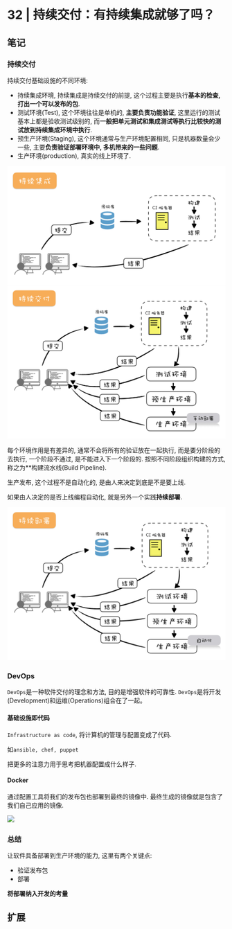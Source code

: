 # 32 | 持续交付：有持续集成就够了吗？

## 笔记

### 持续交付

持续交付基础设施的不同环境:

* 持续集成环境, 持续集成是持续交付的前提, 这个过程主要是执行**基本的检查, 打出一个可以发布的包**.
* 测试环境(Test), 这个环境往往是单机的, **主要负责功能验证**, 这里运行的测试基本上都是验收测试级别的, 而**一般把单元测试和集成测试等执行比较快的测试放到持续集成环境中执行**.
* 预生产环境(Staging), 这个环境通常与生产环境配置相同, 只是机器数量会少一些, 主要**负责验证部署环境中, 多机带来的一些问题**.
* 生产环境(production), 真实的线上环境了.

![](./img/32_01.jpg) 
![](./img/32_02.jpg) 

每个环境作用是有差异的, 通常不会将所有的验证放在一起执行, 而是要分阶段的去执行, 一个阶段不通过, 是不能进入下一个阶段的. 按照不同阶段组织构建的方式, 称之为**构建流水线(Build Pipeline).

生产发布, 这个过程不是自动化的, 是由人来决定到底是不是要上线.

如果由人决定的是否上线编程自动化, 就是另外一个实践**持续部署**.

![](./img/32_03.jpg) 

### DevOps

`DevOps`是一种软件交付的理念和方法, 目的是增强软件的可靠性. `DevOps`是将开发(Development)和运维(Operations)组合在了一起。

#### 基础设施即代码

`Infrastructure as code`, 将计算机的管理与配置变成了代码.

如`ansible, chef, puppet`

把更多的注意力用于思考把机器配置成什么样子.

#### Docker

通过配置工具将我们的发布包也部署到最终的镜像中. 最终生成的镜像就是包含了我们自己应用的镜像.

![](./img/32_04.jpg) 

### 总结

让软件具备部署到生产环境的能力, 这里有两个关键点:

* 验证发布包
* 部署

**将部署纳入开发的考量**

## 扩展
